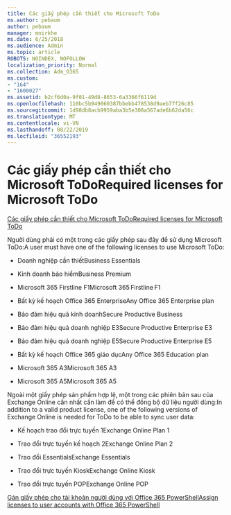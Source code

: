 ```yaml
---
title: Các giấy phép cần thiết cho Microsoft ToDo
ms.author: pebaum
author: pebaum
manager: mnirkhe
ms.date: 6/25/2018
ms.audience: Admin
ms.topic: article
ROBOTS: NOINDEX, NOFOLLOW
localization_priority: Normal
ms.collection: Adm_O365
ms.custom:
- "164"
- "1600027"
ms.assetid: b2cf6d0a-9f01-49d8-8653-6a3366f6119d
ms.openlocfilehash: 110bc5b949060387bbebb478538d9aeb77f26c85
ms.sourcegitcommit: 1d98db8acb9959aba3b5e308a567ade6b62da56c
ms.translationtype: MT
ms.contentlocale: vi-VN
ms.lasthandoff: 08/22/2019
ms.locfileid: "36552193"
---
```

# <a name="required-licenses-for-microsoft-todo"></a><span data-ttu-id="396fd-102">Các giấy phép cần thiết cho Microsoft ToDo</span><span class="sxs-lookup"><span data-stu-id="396fd-102">Required licenses for Microsoft ToDo</span></span>

[<span data-ttu-id="396fd-103">Các giấy phép cần thiết cho Microsoft ToDo</span><span class="sxs-lookup"><span data-stu-id="396fd-103">Required licenses for Microsoft ToDo</span></span>](https://support.office.com/article/381e9d1b-c500-49b5-973e-890fd86528d7.aspx)
  
<span data-ttu-id="396fd-104">Người dùng phải có một trong các giấy phép sau đây để sử dụng Microsoft ToDo:</span><span class="sxs-lookup"><span data-stu-id="396fd-104">A user must have one of the following licenses to use Microsoft ToDo:</span></span>
  
- <span data-ttu-id="396fd-105">Doanh nghiệp cần thiết</span><span class="sxs-lookup"><span data-stu-id="396fd-105">Business Essentials</span></span>

- <span data-ttu-id="396fd-106">Kinh doanh bảo hiểm</span><span class="sxs-lookup"><span data-stu-id="396fd-106">Business Premium</span></span>

- <span data-ttu-id="396fd-107">Microsoft 365 Firstline F1</span><span class="sxs-lookup"><span data-stu-id="396fd-107">Microsoft 365 Firstline F1</span></span>

- <span data-ttu-id="396fd-108">Bất kỳ kế hoạch Office 365 Enterprise</span><span class="sxs-lookup"><span data-stu-id="396fd-108">Any Office 365 Enterprise plan</span></span>

- <span data-ttu-id="396fd-109">Bảo đảm hiệu quả kinh doanh</span><span class="sxs-lookup"><span data-stu-id="396fd-109">Secure Productive Business</span></span>

- <span data-ttu-id="396fd-110">Bảo đảm hiệu quả doanh nghiệp E3</span><span class="sxs-lookup"><span data-stu-id="396fd-110">Secure Productive Enterprise E3</span></span>

- <span data-ttu-id="396fd-111">Bảo đảm hiệu quả doanh nghiệp E5</span><span class="sxs-lookup"><span data-stu-id="396fd-111">Secure Productive Enterprise E5</span></span>

- <span data-ttu-id="396fd-112">Bất kỳ kế hoạch Office 365 giáo dục</span><span class="sxs-lookup"><span data-stu-id="396fd-112">Any Office 365 Education plan</span></span>

- <span data-ttu-id="396fd-113">Microsoft 365 A3</span><span class="sxs-lookup"><span data-stu-id="396fd-113">Microsoft 365 A3</span></span>

- <span data-ttu-id="396fd-114">Microsoft 365 A5</span><span class="sxs-lookup"><span data-stu-id="396fd-114">Microsoft 365 A5</span></span>

<span data-ttu-id="396fd-115">Ngoài một giấy phép sản phẩm hợp lệ, một trong các phiên bản sau của Exchange Online cần nhất cần làm để có thể đồng bộ dữ liệu người dùng:</span><span class="sxs-lookup"><span data-stu-id="396fd-115">In addition to a valid product license, one of the following versions of Exchange Online is needed for ToDo to be able to sync user data:</span></span>
  
- <span data-ttu-id="396fd-116">Kế hoạch trao đổi trực tuyến 1</span><span class="sxs-lookup"><span data-stu-id="396fd-116">Exchange Online Plan 1</span></span>

- <span data-ttu-id="396fd-117">Trao đổi trực tuyến kế hoạch 2</span><span class="sxs-lookup"><span data-stu-id="396fd-117">Exchange Online Plan 2</span></span>

- <span data-ttu-id="396fd-118">Trao đổi Essentials</span><span class="sxs-lookup"><span data-stu-id="396fd-118">Exchange Essentials</span></span>

- <span data-ttu-id="396fd-119">Trao đổi trực tuyến Kiosk</span><span class="sxs-lookup"><span data-stu-id="396fd-119">Exchange Online Kiosk</span></span>

- <span data-ttu-id="396fd-120">Trao đổi trực tuyến POP</span><span class="sxs-lookup"><span data-stu-id="396fd-120">Exchange Online POP</span></span>

[<span data-ttu-id="396fd-121">Gán giấy phép cho tài khoản người dùng với Office 365 PowerShell</span><span class="sxs-lookup"><span data-stu-id="396fd-121">Assign licenses to user accounts with Office 365 PowerShell</span></span>](https://docs.microsoft.com/office365/enterprise/powershell/assign-licenses-to-user-accounts-with-office-365-powershell )
  